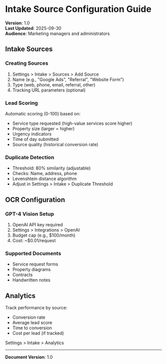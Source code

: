 # Intake Source Configuration Guide

**Version**: 1.0  
**Last Updated**: 2025-09-30  
**Audience**: Marketing managers and administrators

## Intake Sources

### Creating Sources
1. Settings > Intake > Sources > Add Source
2. Name (e.g., "Google Ads", "Referral", "Website Form")
3. Type (web, phone, email, referral, other)
4. Tracking URL parameters (optional)

### Lead Scoring
Automatic scoring (0-100) based on:
- Service type requested (high-value services score higher)
- Property size (larger = higher)
- Urgency indicators
- Time of day submitted
- Source quality (historical conversion rate)

### Duplicate Detection
- Threshold: 80% similarity (adjustable)
- Checks: Name, address, phone
- Levenshtein distance algorithm
- Adjust in Settings > Intake > Duplicate Threshold

## OCR Configuration

### GPT-4 Vision Setup
1. OpenAI API key required
2. Settings > Integrations > OpenAI
3. Budget cap (e.g., $100/month)
4. Cost: ~$0.01/request

### Supported Documents
- Service request forms
- Property diagrams
- Contracts
- Handwritten notes

## Analytics

Track performance by source:
- Conversion rate
- Average lead score
- Time to conversion
- Cost per lead (if tracked)

Settings > Intake > Analytics

---
**Document Version**: 1.0
